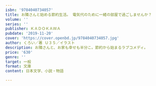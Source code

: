 ```yaml
---
isbn: '9784040734057'
title: お隣さんと始める節約生活。 電気代のために一緒の部屋で過ごしませんか？
volume: ''
series: ''
publisher: ＫＡＤＯＫＡＷＡ
pubdate: '2019-11-20'
cover: 'https://cover.openbd.jp/9784040734057.jpg'
author: くろい／著 Ｕ３５／イラスト
description: お隣さんと、お家も幸せも半分こ。節約から始まるラブコメディ。
price: '630'
genre: ''
target: 一般
format: 文庫
content: 日本文学、小説・物語

---
```


